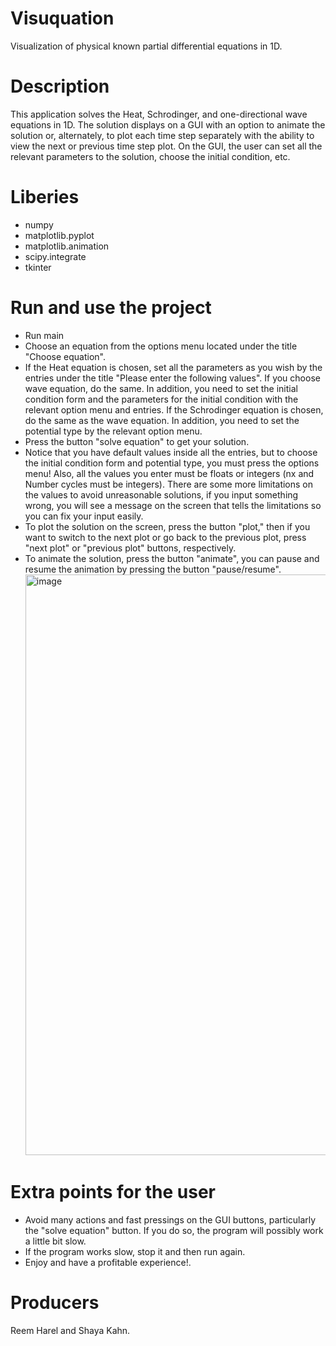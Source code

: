 # Visuquation
Visualization of physical known partial differential equations in 1D.
# Description
This application solves the Heat, Schrodinger, and one-directional wave equations in 1D. The solution displays on a GUI with an option to animate the solution or,
alternately, to plot each time step separately with the ability to view the next or previous time step plot. On the GUI, the user can set all the relevant parameters 
to the solution, choose the initial condition, etc.
# Liberies
- numpy
- matplotlib.pyplot
- matplotlib.animation
- scipy.integrate
- tkinter
# Run and use the project
- Run main
- Choose an equation from the options menu located under the title "Choose equation".
- If the Heat equation is chosen, set all the parameters as you wish by the entries under the title "Please enter the following values".
  If you choose wave equation, do the same. In addition, you need to set the initial condition form and the parameters for the initial 
  condition with the relevant option menu and entries.
  If the Schrodinger equation is chosen, do the same as the wave equation. In addition, you need to set the potential type by the relevant option menu.
- Press the button "solve equation" to get your solution.  
- Notice that you have default values inside all the entries, but to choose the initial condition form and potential type, you must press the options menu!
  Also, all the values you enter must be floats or integers (nx and Number cycles must be integers). There are some more limitations on the values to avoid 
  unreasonable solutions, if you input something wrong, you will see a message on the screen that tells the limitations so you can fix your input easily. 
- To plot the solution on the screen, press the button "plot," then if you want to switch to the next plot or go back to the previous plot, press "next plot" or
  "previous plot" buttons, respectively.
- To animate the solution, press the button "animate", you can pause and resume the animation by pressing the button "pause/resume".
  <img width="929" alt="image" src="https://user-images.githubusercontent.com/102433115/183098970-701d70e2-53f5-4f83-ab00-778d7af9c5c7.png">
# Extra points for the user
- Avoid many actions and fast pressings on the GUI buttons, particularly the "solve equation" button. If you do so, the program will possibly work
  a little bit slow.
- If the program works slow, stop it and then run again.
- Enjoy and have a profitable experience!.  
# Producers
Reem Harel and Shaya Kahn.
